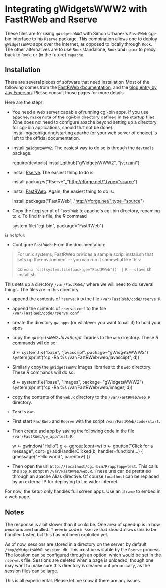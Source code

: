 Integrating gWidgetsWWW2 with FastRWeb and Rserve
=================================================

These files are for using `gWidgetsWWW2` with Simon Urbanek's `FastRWeb` cgi-bin interface to his `Rserve` package. This combination allows one to deploy `gWidgetsWWW2` apps over the internet, as opposed to locally through `Rook`. The other alternatives are to use `Rook` standalone, `Rook` and `nginx` to proxy back to `Rook`, or (in the future) `rapache`.

Installation
------------

There are several pieces of software that need installation. Most of the following comes from the [FastRWeb  documentation](http://www.rforge.net/FastRWeb/), and the [blog entry by Jay Emerson](http://jayemerson.blogspot.com/2011/10/setting-up-fastrwebrserve-on-ubuntu.html). Please consult those pages for more details.

Here are the steps:

* You need a web server capable of running cgi-bin apps. If you use apache, make note of the cgi-bin directory defined in the startup files. (One does not need to configure apache beyond setting up a directory for cgi-bin applications, should that not be done). Installing/configuring/starting apache (or your web server of choice) is left to the official documentation.

* install `gWidgetsWWW2`. The easiest way to do so is through the `devtools` package:

    require(devtools)
    install_github("gWidgetsWWW2", "jverzani")
    
* Install [Rserve](http://www.rforge.net/Rserve/). The easiest thing to do is:

    install.packages("Rserve",,"http://rforge.net/",type="source")

* Install [FastRWeb](http://www.rforge.net/FastRWeb/). Again, the easiest thing to do is:

    install.packages("FastRWeb",,"http://rforge.net/",type="source")

* Copy the `Rcgi` script of `FastRWeb` to apache's cgi-bin directory, renaming to `R`. To find this file, the *R* command

    system.file("cgi-bin", package="FastRWeb")

is helpful.

* Configure `FastRWeb`: From the documentation:

> For unix systems, FastRWeb privides a sample script install.sh that sets up the environment -- you can run it somewhat like this:
> 
> cd `echo 'cat(system.file(package="FastRWeb"))' | R --slave`
> sh install.sh
> 

This sets up a directory `/var/FastRWeb/` where we will need to do several things. The files are in this directory.

- append the contents of `rserve.R` to the file `/var/FastRWeb/code/rserve.R`

- append the contents of `rserve.conf` to the file `/var/FastRWeb/code/rserve.conf`

- create the directory `gw_apps` (or whatever you want to call it) to hold your apps

- copy the `gWidgetsWWW2` *JavaScript* libraries to the `web` directory. These *R* commands will do so:

    d <- system.file("base",  "javascript", package="gWidgetsWWW2")
    system(sprintf("cp -Ra %s /var/FastRWeb/web/javascript", d))

- Similarly copy the `gWidgetsWWW2` images libraries to the `web` directory. These *R* commands will do so:

    d <- system.file("base",  "images", package="gWidgetsWWW2")
    system(sprintf("cp -Ra %s /var/FastRWeb/web/images, d))

- copy the contents of the `web.R` directory to the `/var/FastRWeb/web.R` directory. 




* Test is out. 

- First start `FastRWeb` and `Rserve` with the script `/var/FastRWeb/code/start`.

- Then create and app by saving the following code in the file `/var/FastRWeb/gw_app/test.R`:

    w <- gwindow("Hello")
    g <- ggroup(cont=w)
    b <- gbutton("Click for a message", cont=g)
    addHandlerClicked(b, handler=function(...) {
      gmessage("Hello world", parent=w) 
    })

- Then open the url `http://localhost/cgi-bin/R/app?app=test`. This calls the `app.R` script in `/var/FastRWeb/web.R`. These urls can be prettified through an apache Alias directive. Of course `localhost` can be replaced by an external IP for deploying to the wider internet.


For now, the setup only handles full screen apps. Use an `iframe` to embed in a web page.


Notes
-----

The response is a bit slower than it could be. One area of speedup is in how sessions are handled. There is code in `Rserve` that should allows this to be handled faster, but this has not been exploited yet. 

As of now, sessions are stored in a directory on the server, by default `/tmp/gWidgetsWWW2_session_db`. This must be writable by the `Rserve` process. The location can be configured through an option, which would be set in the `rserve.R` file. Sessions are deleted when a page is unloaded, though one may want to make sure this directory is cleaned out periodically, as the session files can be large.

This is all experimental. Please let me know if there are any issues.
 
